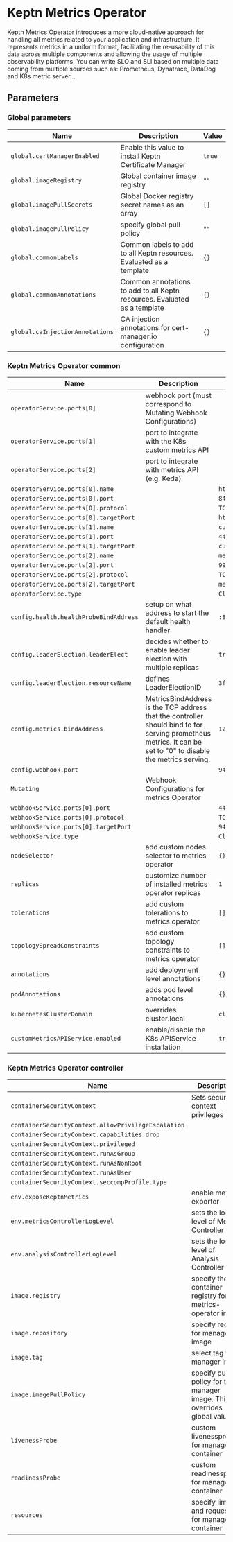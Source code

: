 # Keptn Metrics Operator

Keptn Metrics Operator introduces a more cloud-native approach for handling all metrics related to your application and
infrastructure.
It represents metrics in a uniform format, facilitating the re-usability of this data across multiple components
and allowing the usage of multiple observability platforms.
You can write SLO and SLI based on multiple data coming from multiple sources such as:
Prometheus, Dynatrace, DataDog and K8s metric server...

<!-- markdownlint-disable MD012 -->

## Parameters

### Global parameters

| Name                            | Description                                                               | Value  |
| ------------------------------- | ------------------------------------------------------------------------- | ------ |
| `global.certManagerEnabled`     | Enable this value to install Keptn Certificate Manager                    | `true` |
| `global.imageRegistry`          | Global container image registry                                           | `""`   |
| `global.imagePullSecrets`       | Global Docker registry secret names as an array                           | `[]`   |
| `global.imagePullPolicy`        | specify global pull policy                                                | `""`   |
| `global.commonLabels`           | Common labels to add to all Keptn resources. Evaluated as a template      | `{}`   |
| `global.commonAnnotations`      | Common annotations to add to all Keptn resources. Evaluated as a template | `{}`   |
| `global.caInjectionAnnotations` | CA injection annotations for cert-manager.io configuration                | `{}`   |

### Keptn Metrics Operator common

| Name                                   | Description                                                                                                                                                   | Value               |
| -------------------------------------- | ------------------------------------------------------------------------------------------------------------------------------------------------------------- | ------------------- |
| `operatorService.ports[0]`             | webhook port (must correspond to Mutating Webhook Configurations)                                                                                             |                     |
| `operatorService.ports[1]`             | port to integrate with the K8s custom metrics API                                                                                                             |                     |
| `operatorService.ports[2]`             | port to integrate with metrics API (e.g. Keda)                                                                                                                |                     |
| `operatorService.ports[0].name`        |                                                                                                                                                               | `https`             |
| `operatorService.ports[0].port`        |                                                                                                                                                               | `8443`              |
| `operatorService.ports[0].protocol`    |                                                                                                                                                               | `TCP`               |
| `operatorService.ports[0].targetPort`  |                                                                                                                                                               | `https`             |
| `operatorService.ports[1].name`        |                                                                                                                                                               | `custom-metrics`    |
| `operatorService.ports[1].port`        |                                                                                                                                                               | `443`               |
| `operatorService.ports[1].targetPort`  |                                                                                                                                                               | `custom-metrics`    |
| `operatorService.ports[2].name`        |                                                                                                                                                               | `metrics`           |
| `operatorService.ports[2].port`        |                                                                                                                                                               | `9999`              |
| `operatorService.ports[2].protocol`    |                                                                                                                                                               | `TCP`               |
| `operatorService.ports[2].targetPort`  |                                                                                                                                                               | `metrics`           |
| `operatorService.type`                 |                                                                                                                                                               | `ClusterIP`         |
| `config.health.healthProbeBindAddress` | setup on what address to start the default health handler                                                                                                     | `:8081`             |
| `config.leaderElection.leaderElect`    | decides whether to enable leader election with multiple replicas                                                                                              | `true`              |
| `config.leaderElection.resourceName`   | defines LeaderElectionID                                                                                                                                      | `3f8532ca.keptn.sh` |
| `config.metrics.bindAddress`           | MetricsBindAddress is the TCP address that the controller should bind to for serving prometheus metrics. It can be set to "0" to disable the metrics serving. | `127.0.0.1:8080`    |
| `config.webhook.port`                  |                                                                                                                                                               | `9443`              |
| `Mutating`                             | Webhook Configurations for metrics Operator                                                                                                                   |                     |
| `webhookService.ports[0].port`         |                                                                                                                                                               | `443`               |
| `webhookService.ports[0].protocol`     |                                                                                                                                                               | `TCP`               |
| `webhookService.ports[0].targetPort`   |                                                                                                                                                               | `9443`              |
| `webhookService.type`                  |                                                                                                                                                               | `ClusterIP`         |
| `nodeSelector`                         | add custom nodes selector to metrics operator                                                                                                                 | `{}`                |
| `replicas`                             | customize number of installed metrics operator replicas                                                                                                       | `1`                 |
| `tolerations`                          | add custom tolerations to metrics operator                                                                                                                    | `[]`                |
| `topologySpreadConstraints`            | add custom topology constraints to metrics operator                                                                                                           | `[]`                |
| `annotations`                          | add deployment level annotations                                                                                                                              | `{}`                |
| `podAnnotations`                       | adds pod level annotations                                                                                                                                    | `{}`                |
| `kubernetesClusterDomain`              | overrides cluster.local                                                                                                                                       | `cluster.local`     |
| `customMetricsAPIService.enabled`      | enable/disable the K8s APIService installation                                                                                                                | `true`              |

### Keptn Metrics Operator controller

| Name                                                | Description                                                             | Value                    |
| --------------------------------------------------- | ----------------------------------------------------------------------- | ------------------------ |
| `containerSecurityContext`                          | Sets security context privileges                                        |                          |
| `containerSecurityContext.allowPrivilegeEscalation` |                                                                         | `false`                  |
| `containerSecurityContext.capabilities.drop`        |                                                                         | `["ALL"]`                |
| `containerSecurityContext.privileged`               |                                                                         | `false`                  |
| `containerSecurityContext.runAsGroup`               |                                                                         | `65532`                  |
| `containerSecurityContext.runAsNonRoot`             |                                                                         | `true`                   |
| `containerSecurityContext.runAsUser`                |                                                                         | `65532`                  |
| `containerSecurityContext.seccompProfile.type`      |                                                                         | `RuntimeDefault`         |
| `env.exposeKeptnMetrics`                            | enable metrics exporter                                                 | `true`                   |
| `env.metricsControllerLogLevel`                     | sets the log level of Metrics Controller                                | `0`                      |
| `env.analysisControllerLogLevel`                    | sets the log level of Analysis Controller                               | `0`                      |
| `image.registry`                                    | specify the container registry for the metrics-operator image           | `ghcr.io`                |
| `image.repository`                                  | specify registry for manager image                                      | `keptn/metrics-operator` |
| `image.tag`                                         | select tag for manager image                                            | `v0.9.2`                 |
| `image.imagePullPolicy`                             | specify pull policy for the manager image. This overrides global values | `""`                     |
| `livenessProbe`                                     | custom livenessprobe for manager container                              |                          |
| `readinessProbe`                                    | custom readinessprobe for manager container                             |                          |
| `resources`                                         | specify limits and requests for manager container                       |                          |
